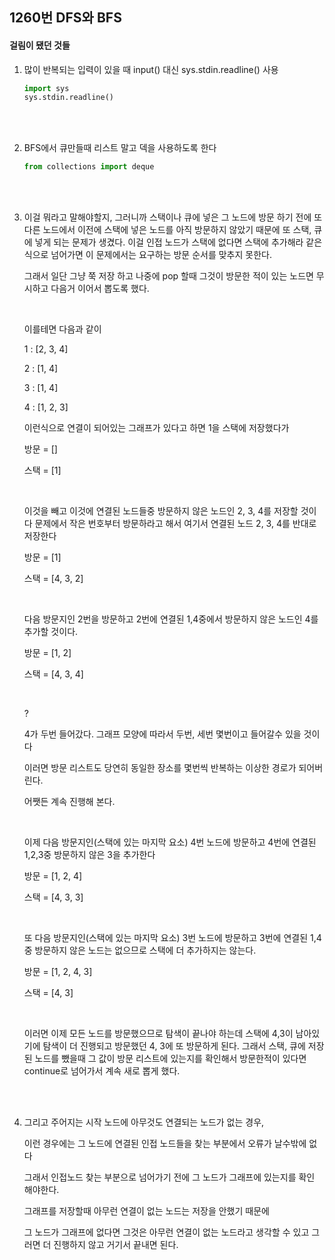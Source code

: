 ## 1260번 DFS와 BFS



#### 걸림이 됐던 것들

1. 많이 반복되는 입력이 있을 때 input() 대신  sys.stdin.readline() 사용

   ```python
   import sys
   sys.stdin.readline()
   ```

   </br>
   </br>

2. BFS에서 큐만들때 리스트 말고 덱을 사용하도록 한다

   ```python
   from collections import deque
   ```
   </br>
   </br>
  
3.  이걸 뭐라고 말해야할지, 그러니까 스택이나 큐에 넣은 그 노드에 방문 하기 전에 또 다른 노드에서 이전에 스택에 넣은 노드를 아직 방문하지 않았기 때문에 또 스택, 큐에 넣게 되는 문제가 생겼다.  이걸 인접 노드가 스택에 없다면 스택에 추가해라 같은 식으로 넘어가면 이 문제에서는 요구하는 방문 순서를 맞추지 못한다.  
    
    그래서 일단 그냥 쭉 저장 하고 나중에 pop 할때 그것이 방문한 적이 있는 노드면 무시하고 다음거 이어서 뽑도록 했다.
    
    
    
    </br>
    

    이를테면 다음과 같이

      1 : [2, 3, 4]

      2 : [1, 4]

      3 : [1, 4]

      4 : [1, 2, 3]

      이런식으로 연결이 되어있는 그래프가 있다고 하면 1을 스택에 저장했다가

      방문 = []

      스택 = [1]

      </br>

      이것을 빼고 이것에 연결된 노드들중 방문하지 않은 노드인 2, 3, 4를 저장할 것이다 문제에서 작은 번호부터 방문하라고 해서 여기서 연결된 노드 2, 3, 4를 반대로 저장한다

      방문 = [1]

      스택 = [4, 3, 2]

      </br>

      다음 방문지인 2번을 방문하고 2번에 연결된 1,4중에서 방문하지 않은 노드인 4를 추가할 것이다.

      방문 = [1, 2]

      스택 = [4, 3, 4]

      </br>

      ?
    
      4가 두번 들어갔다. 그래프 모양에 따라서 두번, 세번 몇번이고 들어갈수 있을 것이다
    
      이러면 방문 리스트도 당연히 동일한 장소를 몇번씩 반복하는 이상한 경로가 되어버린다.
    
      어쨋든 계속 진행해 본다.
    
      </br>


      이제 다음 방문지인(스택에 있는 마지막 요소) 4번 노드에 방문하고 4번에 연결된 1,2,3중 방문하지 않은 3을 추가한다
    
      방문 = [1, 2, 4]
    
      스택 = [4, 3, 3]
    
      </br>
    
      또 다음 방문지인(스택에 있는 마지막 요소) 3번 노드에 방문하고 3번에 연결된 1,4중 방문하지 않은 노드는 없으므로 스택에 더 추가하지는 않는다.
    
      방문 = [1, 2, 4, 3]
    
      스택 = [4, 3]
    
      </br>
    
      이러면 이제 모든 노드를 방문했으므로 탐색이 끝나야 하는데 스택에 4,3이 남아있기에 탐색이 더 진행되고 방문했던 4, 3에 또 방문하게 된다.
      그래서 스택, 큐에 저장된 노드를 뺐을때 그 값이 방문 리스트에 있는지를 확인해서 방문한적이 있다면 continue로 넘어가서 계속 새로 뽑게 했다.

   </br>
   </br>

 4.  그리고 주어지는 시작 노드에 아무것도 연결되는 노드가 없는 경우,

       이런 경우에는 그 노드에 연결된 인접 노드들을 찾는 부분에서 오류가 날수밖에 없다

       그래서 인접노드 찾는 부분으로 넘어가기 전에 그 노드가 그래프에 있는지를 확인 해야한다.

       그래프를 저장할때 아무런 연결이 없는 노드는 저장을 안했기 때문에

       그 노드가 그래프에 없다면 그것은 아무런 연결이 없는 노드라고 생각할 수 있고 그러면 더 진행하지 않고 거기서 끝내면 된다.

       

       
